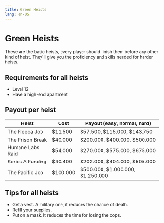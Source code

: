 ```yaml
---
title: Green Heists
lang: en-US
---
```


# Green Heists

These are the basic heists, every player should finish them before any other kind of heist. They'll give you the proficiency and skills needed for harder heists.

## Requirements for all heists

- Level 12 
- Have a high-end apartment

## Payout per heist

| Heist            | Cost     | Payout (easy, normal, hard)      |
|------------------|----------|----------------------------------|
| The Fleeca Job   | $11.500  | $57.500, $115.000, $143.750      |
| The Prison Break | $40.000  | $200.000, $400.000, $500.000     |
| Humane Labs Raid | $54.000  | $270.000, $575.000, $675.000     |
| Series A Funding | $40.400  | $202.000, $404.000, $505.000     |
| The Pacific Job  | $100.000 | $500.000, $1.000.000, $1.250.000 |

## Tips for all heists

- Get a vest. A military one, it reduces the chance of death.
- Refill your supplies.
- Put on a mask. It reduces the time for losing the cops.
